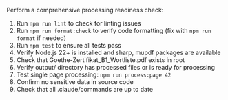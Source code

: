 Perform a comprehensive processing readiness check:

1. Run `npm run lint` to check for linting issues
2. Run `npm run format:check` to verify code formatting (fix with `npm run format` if needed)
3. Run `npm test` to ensure all tests pass
4. Verify Node.js 22+ is installed and sharp, mupdf packages are available
5. Check that Goethe-Zertifikat_B1_Wortliste.pdf exists in root
6. Verify output/ directory has processed files or is ready for processing
7. Test single page processing: `npm run process:page 42`
8. Confirm no sensitive data in source code
9. Check that all .claude/commands are up to date
